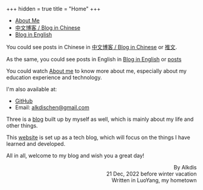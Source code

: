 +++
hidden = true
title = "Home"
+++

* [About Me](/pages/about)
* [中文博客 / Blog in Chinese](/posts)
* [Blog in English](/posts-ng)

You could see posts in Chinese in [中文博客 / Blog in Chinese](/posts) or [推文](/posts).

As the same, you could see posts in English in [Blog in English](/posts-ng) or [posts](/posts-ng)

You could watch [About me](/pages/about) to know more about me, especially about my education experience and technology.

I'm also available at:

* [GitHub](https://github.com/AlkdisChen)
* Email: alkdischen@gmail.com

Three is a [blog](www.alkdischen.club) built up by myself as well, which is mainly about my life and other things.

This [website](www.alkdischen.cn) is set up as a tech blog, which will focus on the things I have learned and developed.

All in all, welcome to my blog and wish you a great day!

<p align = "right">
    By Alkdis  <br>
    21 Dec, 2022 before winter vacation <br>
    Written in LuoYang, my hometown 
</p>

